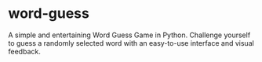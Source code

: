 # word-guess
A simple and entertaining Word Guess Game in Python. Challenge yourself to guess a randomly selected word with an easy-to-use interface and visual feedback.
